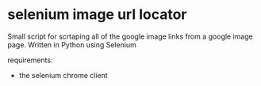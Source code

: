 # selenium image url locator
Small script for scrtaping all of the google image links from a google image page. Written in Python using Selenium

requirements:
  - the selenium chrome client 

